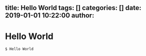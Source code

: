 title: Hello World
tags: []
categories: []
date: 2019-01-01 10:22:00
author:
---
# Hello World

```bash
$ Hello World
```
